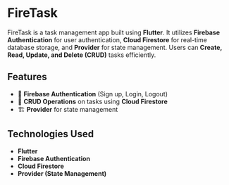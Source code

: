 # FireTask

FireTask is a task management app built using **Flutter**. It utilizes **Firebase Authentication** for user authentication, **Cloud Firestore** for real-time database storage, and **Provider** for state management. Users can **Create, Read, Update, and Delete (CRUD)** tasks efficiently.

## Features

- 🔐 **Firebase Authentication** (Sign up, Login, Logout)
- 📂 **CRUD Operations** on tasks using **Cloud Firestore**
- 🏗 **Provider** for state management

## Technologies Used

- **Flutter**
- **Firebase Authentication**
- **Cloud Firestore**
- **Provider (State Management)**
